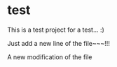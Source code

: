 # test
This is a test project for a test...   :)

Just add a new line of the file~~~!!!

A new modification of the file
